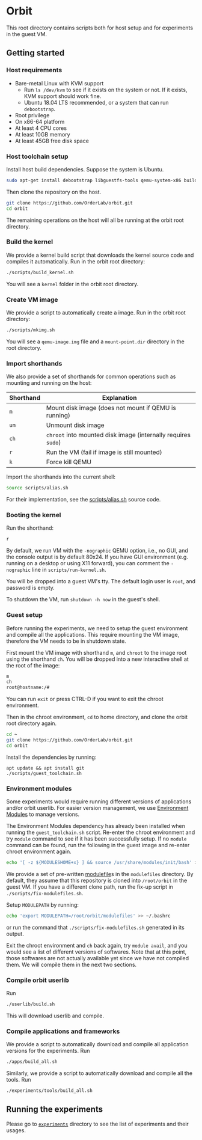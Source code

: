 # Orbit

This root directory contains scripts both for host setup and for experiments in the guest VM.

## Getting started

### Host requirements

- Bare-metal Linux with KVM support
  - Run `ls /dev/kvm` to see if it exists on the system or not. If it exists, KVM support should work fine.
  - Ubuntu 18.04 LTS recommended, or a system that can run `debootstrap`.
- Root privilege
- On x86-64 platform
- At least 4 CPU cores
- At least 10GB memory
- At least 45GB free disk space

### Host toolchain setup

Install host build dependencies. Suppose the system is Ubuntu.

```bash
sudo apt-get install debootstrap libguestfs-tools qemu-system-x86 build-essentials
```

Then clone the repository on the host.

```bash
git clone https://github.com/OrderLab/orbit.git
cd orbit
```

The remaining operations on the host will all be running at the orbit root directory.

### Build the kernel

We provide a kernel build script that downloads the kernel source code and compiles it automatically. Run in the orbit root directory:
```bash
./scripts/build_kernel.sh
```

You will see a `kernel` folder in the orbit root directory.

### Create VM image

We provide a script to automatically create a image. Run in the orbit root directory:
```bash
./scripts/mkimg.sh
```

You will see a `qemu-image.img` file and a `mount-point.dir` directory in the root directory.

### Import shorthands

We also provide a set of shorthands for common operations such as mounting and running on the host:

| Shorthand | Explanation |
| ---- | ---- |
| `m`  | Mount disk image (does not mount if QEMU is running) |
| `um` | Unmount disk image |
| `ch` | `chroot` into mounted disk image (internally requires `sudo`) |
| `r`  | Run the VM (fail if image is still mounted) |
| `k`  | Force kill QEMU |

Import the shorthands into the current shell:
```bash
source scripts/alias.sh
```

For their implementation, see the [scripts/alias.sh](scripts/alias.sh) source code.

### Booting the kernel

Run the shorthand:
```bash
r
```
By default, we run VM with the `-nographic` QEMU option, i.e., no GUI, and the console output is by default 80x24. If you have GUI environment (e.g. running on a desktop or using X11 forward), you can comment the `-nographic` line in `scripts/run-kernel.sh`.

You will be dropped into a guest VM's tty. The default login user is `root`, and password is empty.

To shutdown the VM, run `shutdown -h now` in the guest's shell.

### Guest setup

Before running the experiments, we need to setup the guest environment and compile all the applications. This require mounting the VM image, therefore the VM needs to be in shutdown state.

First mount the VM image with shorthand `m`, and `chroot` to the image root using the shorthand `ch`. You will be dropped into a new interactive shell at the root of the image:
```bash
m
ch
root@hostname:/#
```
You can run `exit` or press CTRL-D if you want to exit the chroot environment.

Then in the chroot environment, `cd` to home directory, and clone the orbit root directory again.
```bash
cd ~
git clone https://github.com/OrderLab/orbit.git
cd orbit
```

Install the dependencies by running:
```
apt update && apt install git
./scripts/guest_toolchain.sh
```

### Environment modules

Some experiments would require running different versions of applications and/or orbit userlib. For easier version management, we use [Environment Modules](http://modules.sourceforge.net) to manage versions.

The Environment Modules dependency has already been installed when running the `guest_toolchain.sh` script. Re-enter the chroot environment and try `module` command to see if it has been successfully setup. If no `module` command can be found, run the following in the guest image and re-enter chroot environment again.
```bash
echo '[ -z ${MODULESHOME+x} ] && source /usr/share/modules/init/bash' >> ~/.bashrc
```

We provide a set of pre-written [modulefile](https://modules.readthedocs.io/en/latest/modulefile.html)s in the `modulefiles` directory. By default, they assume that this repository is cloned into `/root/orbit` in the guest VM. If you have a different clone path, run the fix-up script in `./scripts/fix-modulefiles.sh`.

Setup `MODULEPATH` by running:
```bash
echo 'export MODULEPATH=/root/orbit/modulefiles' >> ~/.bashrc
```
or run the command that `./scripts/fix-modulefiles.sh` generated in its output.

Exit the chroot environment and `ch` back again, try `module avail`, and you would see a list of different versions of softwares. Note that at this point, those softwares are not actually available yet since we have not compiled them. We will compile them in the next two sections.

### Compile orbit userlib

Run
```bash
./userlib/build.sh
```
This will download userlib and compile.

### Compile applications and frameworks

We provide a script to automatically download and compile all application versions for the experiments. Run
```bash
./apps/build_all.sh
```

Similarly, we provide a script to automatically download and compile all the tools. Run
```bash
./experiments/tools/build_all.sh
```

## Running the experiments

Please go to [`experiments`](experiments) directory to see the list of experiments and their usages.

